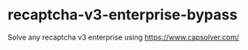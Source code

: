 # recaptcha-v3-enterprise-bypass
Solve any recaptcha v3 enterprise using https://www.capsolver.com/



                                                                                                                                                                 